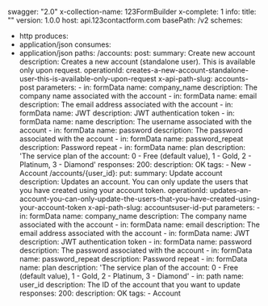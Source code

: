 swagger: "2.0"
x-collection-name: 123FormBuilder
x-complete: 1
info:
  title: ""
  version: 1.0.0
host: api.123contactform.com
basePath: /v2
schemes:
- http
produces:
- application/json
consumes:
- application/json
paths:
  /accounts:
    post:
      summary: Create new account
      description: Creates a new account (standalone user). This is available only
        upon request.
      operationId: creates-a-new-account-standalone-user-this-is-available-only-upon-request
      x-api-path-slug: accounts-post
      parameters:
      - in: formData
        name: company_name
        description: The company name associated with the account
      - in: formData
        name: email
        description: The email address associated with the account
      - in: formData
        name: JWT
        description: JWT authentication token
      - in: formData
        name: name
        description: The username associated with the account
      - in: formData
        name: password
        description: The password associated with the account
      - in: formData
        name: password_repeat
        description: Password repeat
      - in: formData
        name: plan
        description: 'The service plan of the account: 0 - Free (default value), 1
          - Gold, 2 - Platinum, 3 - Diamond'
      responses:
        200:
          description: OK
      tags:
      - New
      - Account
  /accounts/{user_id}:
    put:
      summary: Update account
      description: Updates an account. You can only update the users that you have
        created using your account token.
      operationId: updates-an-account-you-can-only-update-the-users-that-you-have-created-using-your-account-token
      x-api-path-slug: accountsuser-id-put
      parameters:
      - in: formData
        name: company_name
        description: The company name associated with the account
      - in: formData
        name: email
        description: The email address associated with the account
      - in: formData
        name: JWT
        description: JWT authentication token
      - in: formData
        name: password
        description: The password associated with the account
      - in: formData
        name: password_repeat
        description: Password repeat
      - in: formData
        name: plan
        description: 'The service plan of the account: 0 - Free (default value), 1
          - Gold, 2 - Platinum, 3 - Diamond'
      - in: path
        name: user_id
        description: The ID of the account that you want to update
      responses:
        200:
          description: OK
      tags:
      - Account